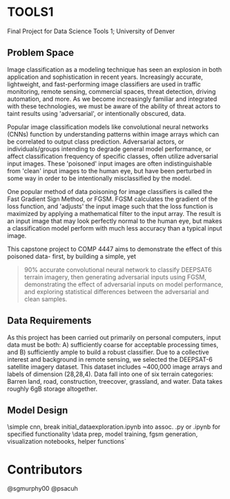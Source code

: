 # TOOLS1
Final Project for Data Science Tools 1; University of Denver

## Problem Space
Image classification as a modeling technique has seen an explosion in both application
and sophistication in recent years. Increasingly accurate, lightweight, and fast-performing
image classifiers are used in traffic monitoring, remote sensing, commercial spaces,
threat detection, driving automation, and more. As we become increasingly familiar and integrated
with these technologies, we must be aware of the ability of threat actors to taint results using 
'adversarial', or intentionally obscured, data.

Popular image classification models like convolutional neural networks (CNNs) function by 
understanding patterns within image arrays which can be correlated to output class prediction.
Adversarial actors, or individuals/groups intending to degrade general model performance, or affect
classification frequency of specific classes, often utilize adversarial input images. These 'poisoned' input images
are often indistinguishable from 'clean' input images to the human eye, but have been perturbed in 
some way in order to be intentionally misclassified by the model.

One popular method of data poisoning for image classifiers is called the Fast Gradient Sign Method, 
or FGSM. FGSM calculates the gradient of the loss function, and 'adjusts' the input image 
such that the loss function is maximized by applying a mathematical filter to the input array.
The result is an input image that may look perfectly normal to the human eye, but makes
a classification model perform with much less accuracy than a typical input image.

This capstone project to COMP 4447 aims to demonstrate the effect of this poisoned data- first, by building a simple, yet
>90% accurate convolutional neural network to classify DEEPSAT6 terrain imagery, then generating adversarial inputs
using FGSM, demonstrating the effect of adversarial inputs on model performance, and exploring statistical differences
between the adversarial and clean samples.

## Data Requirements
As this project has been carried out primarily on personal computers, input data must be both:
A) sufficiently coarse for acceptable processing times, and
B) sufficiently ample to build a robust classifier.
Due to a collective interest and background in remote sensing, we selected the DEEPSAT-6 satellite imagery dataset.
This dataset includes ~400,000 image arrays and labels of dimension (28,28,4). Data fall into one of six terrain 
categories: Barren land, road, construction, treecover, grassland, and water. Data takes roughly 6gB storage altogether.

## Model Design
\\simple cnn, break initial_dataexploration.ipynb into assoc. .py or .ipynb for specified functionality
    \\data prep, model training, fgsm generation, visualization notebooks, helper functions`

# Contributors
@sgmurphy00
@psacuh